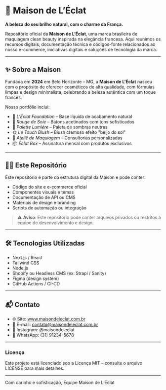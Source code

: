 # 🌸 Maison de L’Éclat

**A beleza do seu brilho natural, com o charme da França.**

Repositório oficial da **Maison de L’Éclat**, uma marca brasileira de maquiagem clean beauty inspirada na elegância francesa. Aqui reunimos os recursos digitais, documentação técnica e códigos-fonte relacionados ao nosso e-commerce, iniciativas digitais e soluções de tecnologia da marca.

---

## ✨ Sobre a Maison

Fundada em **2024** em Belo Horizonte – MG, a **Maison de L’Éclat** nasceu com o propósito de oferecer cosméticos de alta qualidade, com fórmulas limpas e design minimalista, celebrando a beleza autêntica com um toque francês.

Nosso portfólio inclui:

- 🧴 *L’Éclat Foundation* – Base líquida de acabamento natural  
- 💄 *Rouge de Soie* – Batons acetinados com tons sofisticados  
- 🎨 *Palette Lumière* – Paleta de sombras neutras  
- 🌞 *Le Touch Blush* – Blush cremoso efeito "beijo do sol"  
- 💼 *Ateliê de Maquiagem* – Consultorias personalizadas  
- 📦 *Éclat Box* – Assinatura mensal com produtos exclusivos

---

## 👩‍💻 Este Repositório

Este repositório é parte da estrutura digital da Maison e pode conter:

- Código do site e e-commerce oficial
- Componentes visuais e temas
- Documentação de API ou CMS
- Materiais de design e branding
- Scripts de automação ou integração

> ⚠️ **Aviso**: Este repositório pode conter arquivos privados ou restritos à equipe de desenvolvimento e design.

---

## 🛠️ Tecnologias Utilizadas

- Next.js / React
- Tailwind CSS
- Node.js
- Shopify ou Headless CMS (ex: Strapi / Sanity)
- Figma (design system)
- GitHub Actions / CI-CD

---
## 📬 Contato
- 🌐 Site: www.maisondeleclat.com.br
- 📧 E-mail: contato@maisondeleclat.com.br
- 📱 Instagram: @maisondeleclat
- 💬 WhatsApp: (31) 91234-5678

---
 ### Licença
Este projeto está licenciado sob a Licença MIT – consulte o arquivo LICENSE para mais detalhes.

---
Com carinho e sofisticação,
Equipe Maison de L’Éclat

